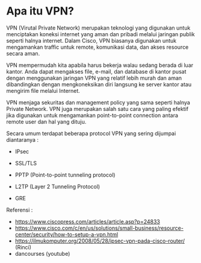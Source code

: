 # Apa itu VPN?

VPN (Virutal Private Network) merupakan teknologi yang digunakan untuk menciptakan koneksi internet yang aman dan pribadi melalui jaringan publik seperti halnya internet. Dalam Cisco, VPN biasanya digunakan untuk mengamankan traffic untuk remote, komunikasi data, dan akses resource secara aman.

VPN mempermudah kita apabila harus bekerja walau sedang berada di luar kantor. Anda dapat mengakses file, e-mail, dan database di kantor pusat dengan menggunakan jaringan VPN yang relatif lebih murah dan aman dibandingkan dengan mengkoneksikan diri langsung ke server kantor atau mengirim file melalui Internet.

VPN menjaga sekuritas dan management policy yang sama seperti halnya Private Network. VPN juga merupakan salah satu cara yang paling efektif jika digunakan untuk mengamankan point-to-point connection antara remote user dan hal yang dituju.

Secara umum terdapat beberapa protocol VPN yang sering dijumpai diantaranya :

- IPsec

- SSL/TLS
- PPTP (Point-to-point tunneling protocol)
- L2TP (Layer 2 Tunneling Protocol)
- GRE

Referensi :

- https://www.ciscopress.com/articles/article.asp?p=24833
- https://www.cisco.com/c/en/us/solutions/small-business/resource-center/security/how-to-setup-a-vpn.html
- https://ilmukomputer.org/2008/05/28/ipsec-vpn-pada-cisco-router/ (Rinci)
- dancourses (youtube)
